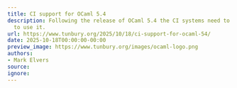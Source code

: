 ```yaml
---
title: CI support for OCaml 5.4
description: Following the release of OCaml 5.4 the CI systems need to be updated
  to use it.
url: https://www.tunbury.org/2025/10/18/ci-support-for-ocaml-54/
date: 2025-10-18T00:00:00-00:00
preview_image: https://www.tunbury.org/images/ocaml-logo.png
authors:
- Mark Elvers
source:
ignore:
---
```


